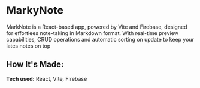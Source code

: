 # MarkyNote

MarkNote is a React-based app, powered by Vite and Firebase, designed for effortlees note-taking in Markdown format. With real-time preview capabilities, CRUD operations and automatic sorting on update to keep your lates notes on top

## How It's Made:

**Tech used:** React, Vite, Firebase
